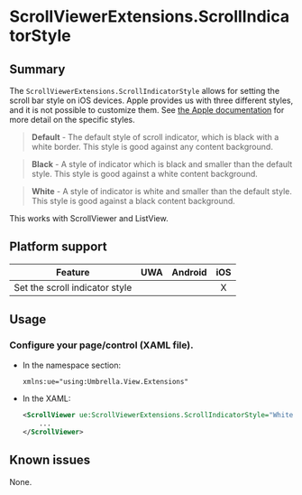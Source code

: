 # ScrollViewerExtensions.ScrollIndicatorStyle

## Summary

The `ScrollViewerExtensions.ScrollIndicatorStyle` allows for setting the scroll bar style on iOS devices. Apple provides us with three different styles, and it is not possible to customize them. See [the Apple documentation](https://developer.apple.com/documentation/uikit/uiscrollview/indicatorstyle) for more detail on the specific styles.

> **Default** - The default style of scroll indicator, which is black with a white border. This style is good against any content background.

> **Black** - A style of indicator which is black and smaller than the default style. This style is good against a white content background.

> **White** - A style of indicator is white and smaller than the default style. This style is good against a black content background.

This works with ScrollViewer and ListView.

## Platform support

| Feature                           | UWA | Android | iOS |
| --------------------------------- |:---:|:-------:|:---:|
| Set the scroll indicator style    |     |         |  X  |

## Usage

### Configure your page/control (XAML file).
- In the namespace section:
    ```xml
	xmlns:ue="using:Umbrella.View.Extensions"
    ```
- In the XAML:
    ```xml
    <ScrollViewer ue:ScrollViewerExtensions.ScrollIndicatorStyle="White">
		...
    </ScrollViewer>
    ```
	
## Known issues
None.
